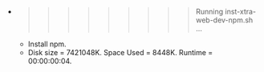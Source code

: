 * >>>>>>>>> Running inst-xtra-web-dev-npm.sh ...
  * Install npm.
  * Disk size = 7421048K. Space Used = 8448K. Runtime = 00:00:00:04.
